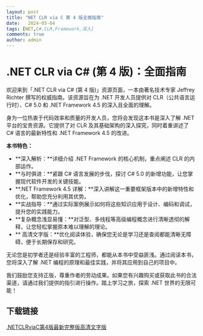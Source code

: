 ```yaml
---
layout: post
title: "NET CLR via C 第 4 版全面指南"
date:   2024-05-04
tags: [NET,C#,CLR,Framework,深入]
comments: true
author: admin
---
```

# .NET CLR via C# (第 4 版)：全面指南

欢迎来到「.NET CLR via C# (第 4 版)」资源页面，一本由著名技术专家 Jeffrey Richter 撰写的权威指南。该资源旨在为 .NET 开发人员提供对 CLR（公共语言运行时）、C# 5.0 和 .NET Framework 4.5 的深入且全面的理解。

身为一位热衷于代码效率和质量的开发人员，您将会发现这本书是深入了解 .NET 平台的宝贵资源。它提供了对 CLR 及其基础架构的深入探究，同时着重讲述了 C# 语言的最新特性和 .NET Framework 4.5 的改进。

**本书特色：**

- **深入解析：**详细介绍 .NET Framework 的核心机制，重点阐述 CLR 的内部运作。
- **与时俱进：**紧跟 C# 语言发展的步伐，探讨 C# 5.0 的新增功能，让您掌握现代软件开发的关键技能。
- **.NET Framework 4.5 详解：**深入讲解这一重要框架版本中的新增特性和优化，帮助您充分利用其优势。
- **实战指导：**通过实际案例展示如何将这些知识应用于设计、编码和调试，提升您的实践能力。
- **复杂概念浅显易懂：**对泛型、多线程等高级编程概念进行清晰透彻的解释，让您轻松掌握原本难以理解的理论。
- ** 高清文字版：**优化阅读体验，确保您无论是学习还是查阅都能清晰无障碍，便于长期保存和研究。

无论您是初学者还是经验丰富的工程师，都能从本书中受益匪浅。通过阅读本书，您将深入了解 .NET 编程的原理和最佳实践，并将其应用到自己的项目中。

我们鼓励您支持正版，尊重作者的劳动成果。如果您有兴趣购买或获取此书的合法渠道，请通过我们提供的指引进行操作。踏上学习之旅，探索 .NET 世界的无限可能！

## 下载链接

[.NETCLRviaC第4版最新完整版高清文字版](https://pan.quark.cn/s/3251080b48cc)
